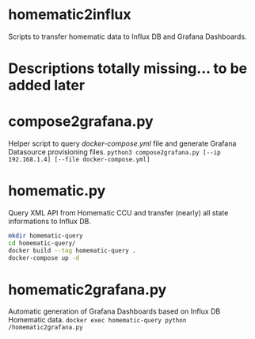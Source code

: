 # homematic2influx
Scripts to transfer homematic data to Influx DB and Grafana Dashboards.

# Descriptions totally missing... to be added later



# compose2grafana.py
Helper script to query *docker-compose.yml* file and generate Grafana Datasource provisioning files.
`python3 compose2grafana.py [--ip 192.168.1.4] [--file docker-compose.yml]`

# homematic.py
Query XML API from Homematic CCU and transfer (nearly) all state informations to Influx DB.
```bash
mkdir homematic-query
cd homematic-query/
docker build --tag homematic-query .
docker-compose up -d
```

# homematic2grafana.py
Automatic generation of Grafana Dashboards based on Influx DB Homematic data.
`docker exec homematic-query python /homematic2grafana.py`
